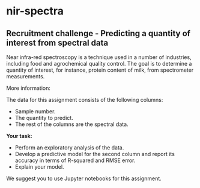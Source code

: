 # nir-spectra
## Recruitment challenge - Predicting a quantity of interest from spectral data

Near infra-red spectroscopy is a technique used in a number of industries, including food and agrochemical quality control. The goal is to determine a quantity of interest, for instance, protein content of milk, from spectrometer measurements.

More information: 
[](https://en.wikipedia.org/wiki/Near-infrared_spectroscopy)

The data for this assignment consists of the following columns:

- Sample number.
- The quantity to predict.
- The rest of the columns are the spectral data.

**Your task:**

- Perform an exploratory analysis of the data.
- Develop a predictive model for the second column and report its accuracy in terms of R-squared and RMSE error.
- Explain your model.

We suggest you to use Jupyter notebooks for this assignment.
